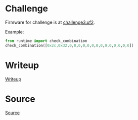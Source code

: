 # Challenge

Firmware for challenge is at [challenge3.uf2](files/challenge3.uf2).

Example:

```python
from runtime import check_combination
check_combination([0x2c,0x32,0,0,0,0,0,0,0,0,0,0,0,0,0,0])
```

# Writeup

[Writeup](WRITEUP.md)

# Source

[Source](src/README.md)
